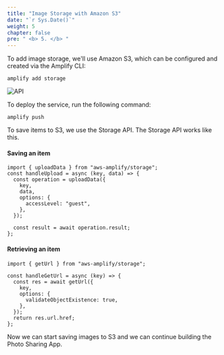 ```yaml
---
title: "Image Storage with Amazon S3"
date: "`r Sys.Date()`"
weight: 5
chapter: false
pre: " <b> 5. </b> "
---
```


To add image storage, we'll use Amazon S3, which can be configured and created via the Amplify CLI:

```
amplify add storage
```

![API](/images/5-s3/s3-01.png)

To deploy the service, run the following command:

```
amplify push
```

To save items to S3, we use the Storage API. The Storage API works like this.

#### Saving an item

```
import { uploadData } from "aws-amplify/storage";
const handleUpload = async (key, data) => {
  const operation = uploadData({
    key,
    data,
    options: {
      accessLevel: "guest",
    },
  });

  const result = await operation.result;
};
```

#### Retrieving an item

```
import { getUrl } from "aws-amplify/storage";

const handleGetUrl = async (key) => {
  const res = await getUrl({
    key,
    options: {
      validateObjectExistence: true,
    },
  });
  return res.url.href;
};
```

Now we can start saving images to S3 and we can continue building the Photo Sharing App.
